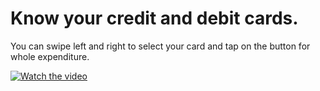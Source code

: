 # Know your credit and debit cards.

You can swipe left and right to select your card and tap on the button for whole expenditure.

[![Watch the video](https://i9.ytimg.com/vi/eTNpH7j6xMU/mq3.jpg?sqp=CLCp1e8F&rs=AOn4CLDP1CiygUqyLlzz8In2Bmd0012fSw)](https://youtu.be/eTNpH7j6xMU)
